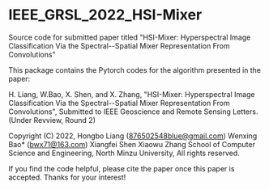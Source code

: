# IEEE_GRSL_2022_HSI-Mixer
Source code for submitted paper titled "HSI-Mixer: Hyperspectral Image Classification Via the Spectral--Spatial Mixer Representation From Convolutions"

This package contains the Pytorch codes for the algorithm presented in the paper:

H. Liang, W.Bao, X. Shen, and X. Zhang, "HSI-Mixer: Hyperspectral Image Classification Via the Spectral--Spatial Mixer Representation From Convolutions", Submitted to IEEE Geoscience and Remote Sensing Letters. (Under Revview, Round 2)

Copyright (C) 2022, Hongbo Liang (876502548blue@gmail.com) Wenxing Bao* (bwx71@163.com) Xiangfei Shen Xiaowu Zhang School of Computer Science and Engineering, North Minzu University, All rights reserved.

If you find the code helpful, please cite the paper once this paper is accepted. Thanks for your interest!



